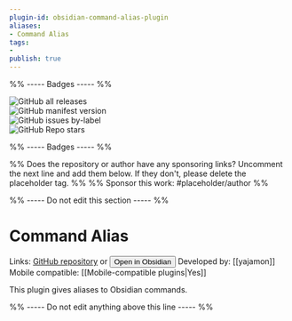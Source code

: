 ```yaml
---
plugin-id: obsidian-command-alias-plugin
aliases:
- Command Alias
tags: 
- 
publish: true
---
```


%% ----- Badges ----- %%

![GitHub all releases](https://img.shields.io/github/downloads/yajamon/obsidian-command-alias-plugin/total?color=573E7A&logo=github&style=for-the-badge)   
![GitHub manifest version](https://img.shields.io/github/manifest-json/v/yajamon/obsidian-command-alias-plugin?color=573E7A&logo=github&style=for-the-badge)   
![GitHub issues by-label](https://img.shields.io/github/issues/yajamon/obsidian-command-alias-plugin/help%20wanted?color=573E7A&logo=github&style=for-the-badge)   
![GitHub Repo stars](https://img.shields.io/github/stars/yajamon/obsidian-command-alias-plugin?color=573E7A&logo=github&style=for-the-badge)

%% ----- Badges ----- %%

%% Does the repository or author have any sponsoring links? Uncomment the next line and add them below. If they don't, please delete the placeholder tag. %%
%% Sponsor this work: #placeholder/author %%

%% ----- Do not edit this section ----- %%

# Command Alias

Links: [GitHub repository](https://github.com/yajamon/obsidian-command-alias-plugin) or [<button id=HH>Open in Obsidian</button>](obsidian://goto-plugin?id=obsidian-command-alias-plugin)
Developed by: [[yajamon]]
Mobile compatible: [[Mobile-compatible plugins|Yes]]

This plugin gives aliases to Obsidian commands.

%% ----- Do not edit anything above this line ----- %% 

